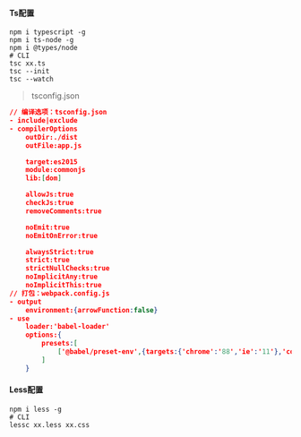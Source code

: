 #### Ts配置

<!--原生-->

```shell
npm i typescript -g
npm i ts-node -g
npm i @types/node
# CLI
tsc xx.ts
tsc --init
tsc --watch
```

> tsconfig.json

```json
// 编译选项：tsconfig.json
- include|exclude
- compilerOptions
	outDir:./dist
    outFile:app.js

	target:es2015
	module:commonjs
    lib:[dom]

	allowJs:true
    checkJs:true
	removeComments:true

	noEmit:true
    noEmitOnError:true

    alwaysStrict:true
	strict:true
	strictNullChecks:true
    noImplicitAny:true
    noImplicitThis:true	
// 打包：webpack.config.js
- output
	environment:{arrowFunction:false}
- use
	loader:'babel-loader'
	options:{
		presets:[
          	['@babel/preset-env',{targets:{'chrome':'88','ie':'11'},'corejs':'3','useBuiltIns':'usage'}]
        ]
    }
```

<!--Webpack-->

<!--Vite-->

<!--Vue-->

<!--React-->

#### Less配置

<!--原生-->

```shell
npm i less -g
# CLI
lessc xx.less xx.css
```

<!--Webpack-->

<!--Vite-->

<!--Vue-->

<!--React-->